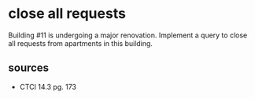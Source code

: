 # close all requests
Building #11 is undergoing a major renovation. Implement a query to close all requests from apartments in this building.

## sources
  - CTCI 14.3 pg. 173
